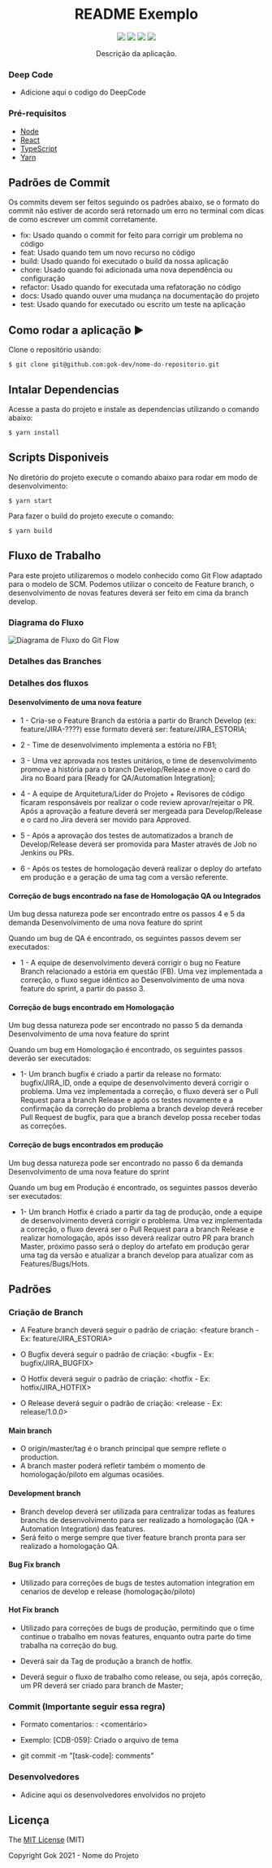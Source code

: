 <h1 align="center">README Exemplo</h1>

<p align="center">
  <img src="https://img.shields.io/static/v1?label=react&message=framework&color=blue&style=for-the-badge&logo=REACT"/>
  <img src="https://img.shields.io/static/v1?label=typescript&message=language&color=blue&style=for-the-badge&logo=TYPESCRIPT"/>
  <img src="http://img.shields.io/static/v1?label=License&message=MIT&color=green&style=for-the-badge"/>
  <img src="http://img.shields.io/static/v1?label=STATUS&message=EM%20DESENVOLVIMENTO&color=RED&style=for-the-badge"/>
</p>

<p align="center">Descrição da aplicação.</p>

### Deep Code

- Adicione aqui o codigo do DeepCode

### Pré-requisitos

- [Node](https://nodejs.org/)
- [React](https://reactjs.org/docs/getting-started.html)
- [TypeScript](https://www.typescriptlang.org/)
- [Yarn](https://yarnpkg.com/en/docs/install)

## Padrões de Commit

Os commits devem ser feitos seguindo os padrões abaixo, se o formato do commit não estiver de acordo será retornado um erro no terminal com dicas de como escrever um commit corretamente.

- fix: Usado quando o commit for feito para corrigir um problema no código
- feat: Usado quando tem um novo recurso no código
- build: Usado quando foi executado o build da nossa aplicação
- chore: Usado quando foi adicionada uma nova dependência ou configuração
- refactor: Usado quando for executada uma refatoração no código
- docs: Usado quando ouver uma mudança na documentação do projeto
- test: Usado quando for executado ou escrito um teste na aplicação

## Como rodar a aplicação :arrow_forward:

Clone o repositório usando:

```
$ git clone git@github.com:gok-dev/nome-do-repositorio.git
```

## Intalar Dependencias

Acesse a pasta do projeto e instale as dependencias utilizando o comando abaixo:

```
$ yarn install
```

## Scripts Disponiveis

No diretório do projeto execute o comando abaixo para rodar em modo de desenvolvimento:

```
$ yarn start

```

Para fazer o build do projeto execute o comando:

```
$ yarn build

```

## Fluxo de Trabalho

Para este projeto utilizaremos o modelo conhecido como Git Flow adaptado para o modelo de SCM. Podemos utilizar o conceito de Feature branch, o desenvolvimento de novas features deverá ser feito em cima da branch develop.

### Diagrama do Fluxo

<img src="https://static.imasters.com.br/wp-content/uploads/2015/04/git-workflow-release-cycle-4maintenance.png" alt="Diagrama de Fluxo do Git Flow" />

### Detalhes das Branches

### Detalhes dos fluxos

#### Desenvolvimento de uma nova feature

- 1 - Cria-se o Feature Branch da estória a partir do Branch Develop (ex: feature/JIRA-????) esse formato deverá ser: feature/JIRA_ESTORIA;

- 2 - Time de desenvolvimento implementa a estória no FB1;

- 3 - Uma vez aprovada nos testes unitários, o time de desenvolvimento promove a história para o branch Develop/Release e move o card do Jira no Board para [Ready for QA/Automation Integration];

- 4 - A equipe de Arquitetura/Líder do Projeto + Revisores de código ficaram responsáveis por realizar o code review aprovar/rejeitar o PR. Após a aprovação a feature deverá ser mergeada para Develop/Release e o card no Jira deverá ser movido para Approved.

- 5 - Após a aprovação dos testes de automatizados a branch de Develop/Release deverá ser promovida para Master através de Job no Jenkins ou PRs.

- 6 - Após os testes de homologação deverá realizar o deploy do artefato em produção e a geração de uma tag com a versão referente.

#### Correção de bugs encontrado na fase de Homologação QA ou Integrados

Um bug dessa natureza pode ser encontrado entre os passos 4 e 5 da demanda Desenvolvimento de uma nova feature do sprint

Quando um bug de QA é encontrado, os seguintes passos devem ser executados:

- 1 - A equipe de desenvolvimento deverá corrigir o bug no Feature Branch relacionado a estória em questão (FB). Uma vez implementada a correção, o fluxo segue idêntico ao Desenvolvimento de uma nova feature do sprint, a partir do passo 3.

#### Correção de bugs encontrado em Homologação

Um bug dessa natureza pode ser encontrado no passo 5 da demanda Desenvolvimento de uma nova feature do sprint

Quando um bug em Homologação é encontrado, os seguintes passos deverão ser executados:

- 1- Um branch bugfix é criado a partir da release no formato: bugfix/JIRA_ID, onde a equipe de desenvolvimento deverá corrigir o problema. Uma vez implementada a correção, o fluxo deverá ser o Pull Request para a branch Release e após os testes novamente e a confirmação da correção do problema a branch develop deverá receber Pull Request de bugfix, para que a branch develop possa receber todas as correções.

#### Correção de bugs encontrados em produção

Um bug dessa natureza pode ser encontrado no passo 6 da demanda Desenvolvimento de uma nova feature do sprint

Quando um bug em Produção é encontrado, os seguintes passos deverão ser executados:

- 1- Um branch Hotfix é criado a partir da tag de produção, onde a equipe de desenvolvimento deverá corrigir o problema. Uma vez implementada a correção, o fluxo deverá ser o Pull Request para a branch Release e realizar homologação, após isso deverá realizar outro PR para branch Master, próximo passo será o deploy do artefato em produção gerar uma tag da versão e atualizar a branch develop para atualizar com as Features/Bugs/Hots.

## Padrões

### Criação de Branch

- A Feature branch deverá seguir o padrão de criação: <feature branch - Ex: feature/JIRA_ESTORIA>

- O Bugfix deverá seguir o padrão de criação: <bugfix - Ex: bugfix/JIRA_BUGFIX>

- O Hotfix deverá seguir o padrão de criação: <hotfix - Ex: hotfix/JIRA_HOTFIX>

- O Release deverá seguir o padrão de criação: <release - Ex: release/1.0.0>

#### Main branch

- O origin/master/tag é o branch principal que sempre reflete o production.
- A branch master poderá refletir também o momento de homologação/piloto em algumas ocasiões.

#### Development branch

- Branch develop deverá ser utilizada para centralizar todas as features branchs de desenvolvimento para ser realizado a homologação (QA + Automation Integration) das features.
- Será feito o merge sempre que tiver feature branch pronta para ser realizado a homologação QA.

#### Bug Fix branch

- Utilizado para correções de bugs de testes automation integration em cenarios de develop e release (homologação/piloto)

#### Hot Fix branch

- Utilizado para correções de bugs de produção, permitindo que o time continue o trabalho em novas features, enquanto outra parte do time trabalha na correção do bug.

- Deverá sair da Tag de produção a branch de hotfix.

- Deverá seguir o fluxo de trabalho como release, ou seja, após correção, um PR deverá ser criado para branch de Master;

### Commit (Importante seguir essa regra)

- Formato comentarios: <jira sub-task ID-n>: <comentário>
- Exemplo: [CDB-059]: Criado o arquivo de tema

- git commit -m "[task-code]: comments"

### Desenvolvedores

- Adicine aqui os desenvolvedores envolvidos no projeto

## Licença

The [MIT License]() (MIT)

Copyright Gok 2021 - Nome do Projeto
